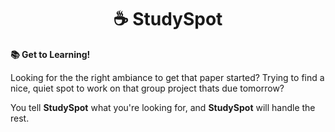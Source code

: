 <h1 align="center">
  ☕ StudySpot
</h1>

**📚 Get to Learning!**

Looking for the the right ambiance to get that paper started? Trying to find a nice, quiet spot to work on that group project thats due tomorrow?

You tell **StudySpot** what you're looking for, and **StudySpot** will handle the rest.